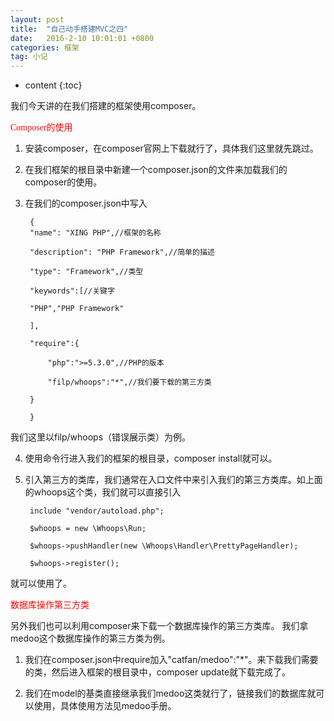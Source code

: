 ```yaml
---
layout: post
title:  "自己动手搭建MVC之四"
date:   2016-2-10 10:01:01 +0800
categories: 框架
tag: 小记
---
```


* content
{:toc}

我们今天讲的在我们搭建的框架使用composer。

<font face="STCAIYUN" color='red'>Composer的使用</font>

1. 安装composer，在composer官网上下载就行了，具体我们这里就先跳过。
 
2. 在我们框架的根目录中新建一个composer.json的文件来加载我们的composer的使用。
 
3. 在我们的composer.json中写入


		{
		"name": "XING PHP",//框架的名称

		"description": "PHP Framework",//简单的描述

		"type": "Framework",//类型

		"keywords":[//关键字

		"PHP","PHP Framework"

		],

		"require":{

			"php":">=5.3.0",//PHP的版本

			"filp/whoops":"*",//我们要下载的第三方类

		}

		}


我们这里以filp/whoops（错误展示类）为例。
 
4. 使用命令行进入我们的框架的根目录，composer install就可以。
 
5. 引入第三方的类库，我们通常在入口文件中来引入我们的第三方类库。如上面的whoops这个类，我们就可以直接引入

		include "vendor/autoload.php";

		$whoops = new \Whoops\Run;

		$whoops->pushHandler(new \Whoops\Handler\PrettyPageHandler);

		$whoops->register();

就可以使用了。
 
<font face="STCAIYUN" color='red'>数据库操作第三方类</font>

另外我们也可以利用composer来下载一个数据库操作的第三方类库。
我们拿medoo这个数据库操作的第三方类为例。

1. 我们在composer.json中require加入"catfan/medoo":"*"。来下载我们需要的类，然后进入框架的根目录中，composer update就下载完成了。
 
2. 我们在model的基类直接继承我们medoo这类就行了，链接我们的数据库就可以使用，具体使用方法见medoo手册。